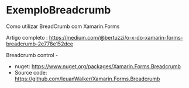 # ExemploBreadcrumb
Como utilizar BreadCrumb com Xamarin.Forms

Artigo completo : https://medium.com/@bertuzzi/o-x-do-xamarin-forms-breadcrumb-2e778e152dce

Breadcrumb control -
  - nuget: https://www.nuget.org/packages/Xamarin.Forms.Breadcrumb
  - Source code: https://github.com/IeuanWalker/Xamarin.Forms.Breadcrumb
